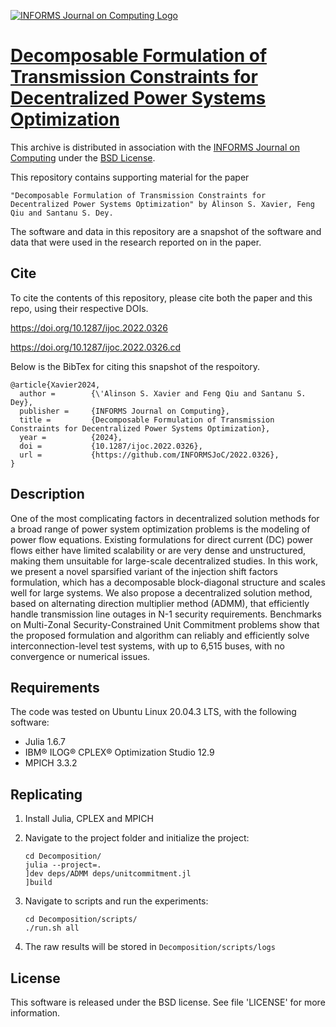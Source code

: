 [![INFORMS Journal on Computing Logo](https://INFORMSJoC.github.io/logos/INFORMS_Journal_on_Computing_Header.jpg)](https://pubsonline.informs.org/journal/ijoc)

# [Decomposable Formulation of Transmission Constraints for Decentralized Power Systems Optimization](https://doi.org/10.1287/ijoc.2022.0326)

This archive is distributed in association with the [INFORMS Journal on Computing](https://pubsonline.informs.org/journal/ijoc) under the [BSD License](LICENSE).

This repository contains supporting material for the paper 
 
    "Decomposable Formulation of Transmission Constraints for Decentralized Power Systems Optimization" by Álinson S. Xavier, Feng Qiu and Santanu S. Dey.

The software and data in this repository are a snapshot of the software and data that were used in the research reported on in the paper.

## Cite

To cite the contents of this repository, please cite both the paper and this repo, using their respective DOIs.

https://doi.org/10.1287/ijoc.2022.0326

https://doi.org/10.1287/ijoc.2022.0326.cd

Below is the BibTex for citing this snapshot of the respoitory.

```
@article{Xavier2024,
  author =        {\'Alinson S. Xavier and Feng Qiu and Santanu S. Dey},
  publisher =     {INFORMS Journal on Computing},
  title =         {Decomposable Formulation of Transmission Constraints for Decentralized Power Systems Optimization},
  year =          {2024},
  doi =           {10.1287/ijoc.2022.0326},
  url =           {https://github.com/INFORMSJoC/2022.0326},
}
```


## Description

One of the most complicating factors in decentralized solution methods for a broad range of power system optimization problems is the modeling of power flow equations. Existing formulations for direct current (DC) power flows either have limited scalability or are very dense and unstructured, making them unsuitable for large-scale decentralized studies. In this work, we present a novel sparsified variant of the injection shift factors formulation, which has a decomposable block-diagonal structure and scales well for large systems. We also propose a decentralized solution method, based on alternating direction multiplier method (ADMM), that efficiently handle transmission line outages in N-1 security requirements. Benchmarks on Multi-Zonal Security-Constrained Unit Commitment problems show that the proposed formulation and algorithm can reliably and efficiently solve interconnection-level test systems, with up to 6,515 buses, with no convergence or numerical issues.


## Requirements

The code was tested on Ubuntu Linux 20.04.3 LTS, with the following software:

- Julia 1.6.7
- IBM® ILOG® CPLEX® Optimization Studio 12.9
- MPICH 3.3.2

## Replicating

1. Install Julia, CPLEX and MPICH

2. Navigate to the project folder and initialize the project:

    ```
    cd Decomposition/
    julia --project=.
    ]dev deps/ADMM deps/unitcommitment.jl
    ]build
    ```

3. Navigate to scripts and run the experiments:

    ```
    cd Decomposition/scripts/
    ./run.sh all
    ```

4. The raw results will be stored in `Decomposition/scripts/logs`

## License

This software is released under the BSD license. See file 'LICENSE' for more information.

